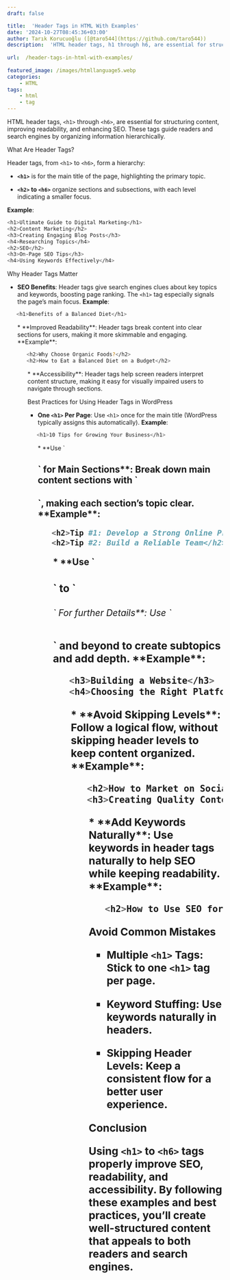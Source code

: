 ```yaml
---
draft: false

title:  'Header Tags in HTML With Examples'
date: '2024-10-27T08:45:36+03:00'
author: Tarık Korucuoğlu ([@taro544](https://github.com/taro544))
description:  'HTML header tags, h1 through h6, are essential for structuring content, improving readability, and enhancing SEO. ' 
 
url:  /header-tags-in-html-with-examples/
 
featured_image: /images/htmllanguage5.webp
categories:
    - HTML
tags:
    - html
    - tag
---
```



HTML header tags, `<h1>` through `<h6>`, are essential for structuring content, improving readability, and enhancing SEO. These tags guide readers and search engines by organizing information hierarchically.



What Are Header Tags?



Header tags, from `<h1>` to `<h6>`, form a hierarchy:


* **`<h1>`** is for the main title of the page, highlighting the primary topic.

* **`<h2>` to `<h6>`** organize sections and subsections, with each level indicating a smaller focus.




**Example**:


```bash
<h1>Ultimate Guide to Digital Marketing</h1>
<h2>Content Marketing</h2>
<h3>Creating Engaging Blog Posts</h3>
<h4>Researching Topics</h4>
<h2>SEO</h2>
<h3>On-Page SEO Tips</h3>
<h4>Using Keywords Effectively</h4>
```



Why Header Tags Matter


* **SEO Benefits**: Header tags give search engines clues about key topics and keywords, boosting page ranking. The `<h1>` tag especially signals the page’s main focus. **Example**:



```bash
   <h1>Benefits of a Balanced Diet</h1>
```


<!-- wp:list {"ordered":true,"start":2} -->
<ol start="2" class="wp-block-list">* **Improved Readability**: Header tags break content into clear sections for users, making it more skimmable and engaging. **Example**:



```bash
   <h2>Why Choose Organic Foods?</h2>
   <h2>How to Eat a Balanced Diet on a Budget</h2>
```


<!-- wp:list {"ordered":true,"start":3} -->
<ol start="3" class="wp-block-list">* **Accessibility**: Header tags help screen readers interpret content structure, making it easy for visually impaired users to navigate through sections.



 


Best Practices for Using Header Tags in WordPress


* **One `<h1>` Per Page**: Use `<h1>` once for the main title (WordPress typically assigns this automatically). **Example**:



```bash
   <h1>10 Tips for Growing Your Business</h1>
```


<!-- wp:list {"ordered":true,"start":2} -->
<ol start="2" class="wp-block-list">* **Use `<h2>` for Main Sections**: Break down main content sections with `<h2>`, making each section’s topic clear. **Example**:



```bash
   <h2>Tip #1: Develop a Strong Online Presence</h2>
   <h2>Tip #2: Build a Reliable Team</h2>
```


<!-- wp:list {"ordered":true,"start":3} -->
<ol start="3" class="wp-block-list">* **Use `<h3>` to `<h6>` For further Details**: Use `<h3>` and beyond to create subtopics and add depth. **Example**:



```bash
   <h3>Building a Website</h3>
   <h4>Choosing the Right Platform</h4>
```


<!-- wp:list {"ordered":true,"start":4} -->
<ol start="4" class="wp-block-list">* **Avoid Skipping Levels**: Follow a logical flow, without skipping header levels to keep content organized. **Example**:



```bash
   <h2>How to Market on Social Media</h2>
   <h3>Creating Quality Content</h3>
```


<!-- wp:list {"ordered":true,"start":5} -->
<ol start="5" class="wp-block-list">* **Add Keywords Naturally**: Use keywords in header tags naturally to help SEO while keeping readability. **Example**:



```bash
   <h2>How to Use SEO for Better Visibility</h2>
```


 


Avoid Common Mistakes


* **Multiple `<h1>` Tags**: Stick to one `<h1>` tag per page.

* **Keyword Stuffing**: Use keywords naturally in headers.

* **Skipping Header Levels**: Keep a consistent flow for a better user experience.



 


Conclusion



Using `<h1>` to `<h6>` tags properly improve SEO, readability, and accessibility. By following these examples and best practices, you’ll create well-structured content that appeals to both readers and search engines.

